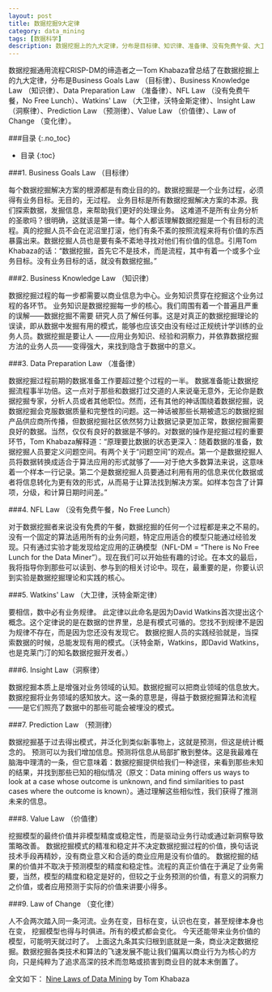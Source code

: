 ```yaml
---
layout: post
title: 数据挖掘9大定律
category: data_mining
tags: [数据科学]
description: 数据挖掘上的九大定律，分布是目标律、知识律、准备律、没有免费午餐、大卫律、洞察律、预测律、价值律、变化律
---
```


数据挖掘通用流程CRISP-DM的缔造者之一Tom Khabaza曾总结了在数据挖掘上的九大定律，分布是Business Goals Law （目标律）、Business Knowledge Law （知识律）、Data Preparation Law （准备律）、NFL Law （没有免费午餐，No Free Lunch）、Watkins' Law （大卫律，沃特金斯定律）、Insight Law（洞察律）、Prediction Law （预测律）、Value Law （价值律）、Law of Change （变化律）。

<!-- more -->

###目录
{:.no_toc}

* 目录
{:toc}

###1. Business Goals Law （目标律）

每个数据挖掘解决方案的根源都是有商业目的的。数据挖掘是一个业务过程，必须得有业务目标。无目的，无过程。
业务目标是所有数据挖掘解决方案的本源。我们探索数据，发掘信息，来帮助我们更好的处理业务。 这难道不是所有业务分析的圣歌吗？很明确，这就该是第一律。每个人都该理解数据挖掘是一个有目标的流程。真的挖掘人员不会在泥沼里打滚，他们有条不紊的按照流程来将有价值的东西暴露出来。数据挖掘人员也是要有条不紊地寻找对他们有价值的信息。引用Tom Khabaza的话：“数据挖掘，首先它不是技术，而是流程，其中有着一个或多个业务目标。没有业务目标的话，就没有数据挖掘。”

###2. Business Knowledge Law （知识律）

数据挖掘过程的每一步都需要以商业信息为中心。业务知识贯穿在挖掘这个业务过程的各环节。
业务知识是数据挖掘每一步的核心。我们周围有着一个普遍且严重的误解——数据挖掘不需要 研究人员了解任何事。这是对真正的数据挖掘理论的误读，即从数据中发掘有用的模式，能够也应该交由没有经过正规统计学训练的业务人员。数据挖掘是要让人 ——应用业务知识、经验和洞察力，并依靠数据挖掘方法的业务人员——变得强大，来找到隐含于数据中的意义。

###3. Data Preparation Law （准备律）

数据挖掘过程前期的数据准备工作要超过整个过程的一半。
数据准备能让数据挖掘流程事半功倍。这一点对于那些和数据打过交道的人来说毫无意外，无论你是数据挖掘专家，分析人员或者其他职位。然而，还有其他的神话围绕着数据挖掘，说数据挖掘会克服数据质量和完整性的问题。这一神话被那些长期被遗忘的数据挖掘产品供应商所传播，但数据挖掘社区依然努力让数据记录更加正常，数据挖掘需要良好的数据。当然，仅仅有良好的数据是不够的。对数据的操作是挖掘过程的重要环节，Tom Khabaza解释道：“原理要比数据的状态更深入：随着数据的准备，数据挖掘人员要定义问题空间。有两个关于“问题空间”的观点。第一个是数据挖掘人员将数据转换成适合于算法应用的形式就够了——对于绝大多数算法来说，这意味着一个样本一行记录。第二个是数据挖掘人员要通过利用有用的信息来优化数据或者将信息转化为更有效的形式，从而易于让算法找到解决方案。如样本包含了计算项，分级，和计算日期时间差。”

###4. NFL Law （没有免费午餐，No Free Lunch）

对于数据挖掘者来说没有免费的午餐，数据挖掘的任何一个过程都是来之不易的。
没有一个固定的算法适用所有的业务问题，特定应用适合的模型只能通过经验发现。只有通过实验才能发现给定应用的正确模型（NFL-DM = “There is No Free Lunch for the Data Miner”）。现在我们可以开始些有趣的讨论。在本文的最后，我将指导你到那些可以读到、参与到的相关讨论中。现在，最重要的是，你要认识到实验是数据挖掘理论和实践的核心。

###5. Watkins' Law （大卫律，沃特金斯定律）

要相信，数中必有业务规律。
此定律以此命名是因为David Watkins首次提出这个概念。这个定律说的是在数据的世界里，总是有模式可循的。您找不到规律不是因为规律不存在，而是因为您还没有发现它。
数据挖掘人员的实践经验就是，当探索数据的时候，总能发现有用的模式。（沃特金斯，Watkins，即David Watkins，也是克莱门汀的知名数据挖掘开发者。）

###6. Insight Law（洞察律）

数据挖掘本质上是增强对业务领域的认知。数据挖掘可以把商业领域的信息放大。
数据挖掘将业务领域的感知放大。这一条的意思是，得益于数据挖掘算法和流程——是它们照亮了数据中的那些可能会被埋没的模式。

###7. Prediction Law （预测律）

数据挖掘基于过去得出模式，并泛化到类似新事物上，这就是预测，但这是统计概念的。
预测可以为我们增加信息。预测将信息从局部扩散到整体。这是我最难在脑海中理清的一条，但它意味着：数据挖掘提供给我们一种途径，来看到那些未知的结果，并找到那些已知的相似情况（原文：Data mining offers us ways to look at a case whose outcome is unknown, and find similarities to past cases where the outcome is known）。通过理解这些相似性，我们获得了推测未来的信息。

###8. Value Law （价值律）

挖掘模型的最终价值并非模型精度或稳定性，而是驱动业务行动或通过新洞察导致策略改善。
数据挖掘模式的精准和稳定并不决定数据挖掘过程的价值，换句话说技术手段再精妙，没有商业意义和合适的商业应用是没有价值的。
数据挖掘的结果的价值并不取决于预测模型的精度和稳定性。流程的真正价值在于满足了业务需要，当然，模型的精度和稳定是好的，但较之于业务预测的价值，有意义的洞察力之价值，或者应用预测于实际的价值来讲要小得多。

###9. Law of Change （变化律）

人不会两次踏入同一条河流。业务在变，目标在变，认识也在变，甚至规律本身也在变，
挖掘模型也得与时俱进。所有的模式都会变化。
今天还能带来业务价值的模型，可能明天就过时了。
上面这九条其实归根到底就是一条，商业决定数据挖掘。数据挖掘各类技术和算法的飞速发展不能让我们偏离以商业行为为核心的方向，只是纯粹为了追求高深的技术而忽略或损害到商业目的就本末倒置了。
 
全文如下： [Nine Laws of Data Mining](http://khabaza.codimension.net/index.htm)  by Tom Khabaza
